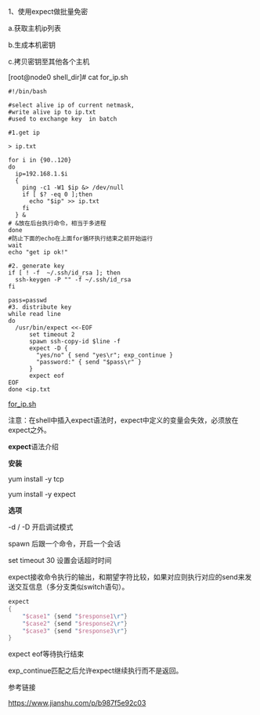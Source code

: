 1、使用expect做批量免密

a.获取主机ip列表

b.生成本机密钥

c.拷贝密钥至其他各个主机

[root@node0 shell_dir]# cat for_ip.sh 

```
#!/bin/bash

#select alive ip of current netmask,
#write alive ip to ip.txt
#used to exchange key  in batch

#1.get ip

> ip.txt

for i in {90..120}
do
  ip=192.168.1.$i
  {
    ping -c1 -W1 $ip &> /dev/null
    if [ $? -eq 0 ];then
      echo "$ip" >> ip.txt
    fi
  } & 
# &放在后台执行命令，相当于多进程
done
#防止下面的echo在上面for循环执行结束之前开始运行
wait
echo "get ip ok!"

#2. generate key
if [ ! -f  ~/.ssh/id_rsa ]; then
  ssh-keygen -P "" -f ~/.ssh/id_rsa 
fi

pass=passwd
#3. distribute key
while read line
do
  /usr/bin/expect <<-EOF
      set timeout 2 
      spawn ssh-copy-id $line -f
      expect -D {
        "yes/no" { send "yes\r"; exp_continue }
        "password:" { send "$pass\r" }
      }
      expect eof
EOF
done <ip.txt
```

 [for_ip.sh](for_ip.sh) 

注意：在shell中插入expect语法时，expect中定义的变量会失效，必须放在expect之外。



**expect**语法介绍

**安装**

yum install -y tcp 

yum install -y expect

**选项**

-d / -D 开启调试模式

spawn 后跟一个命令，开启一个会话

set timeout 30 设置会话超时时间 

expect接收命令执行的输出，和期望字符比较，如果对应则执行对应的send来发送交互信息（多分支类似switch语句）。

```kotlin
expect 
{
    "$case1" {send "$response1\r"}
    "$case2" {send "$response2\r"}
    "$case3" {send "$response3\r"}
}
```

expect eof等待执行结束

exp_continue匹配之后允许expect继续执行而不是返回。



参考链接

 https://www.jianshu.com/p/b987f5e92c03 